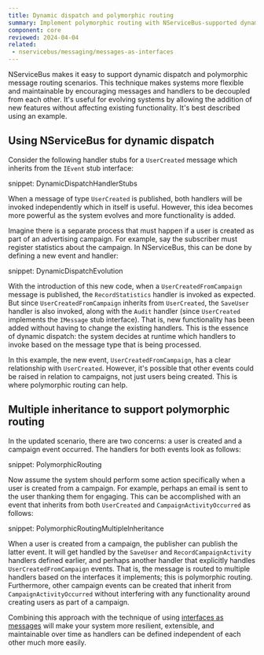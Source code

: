 ```yaml
---
title: Dynamic dispatch and polymorphic routing
summary: Implement polymorphic routing with NServiceBus-supported dynamic dispatch to route messages based on their types
component: core
reviewed: 2024-04-04
related:
 - nservicebus/messaging/messages-as-interfaces
---
```


NServiceBus makes it easy to support dynamic dispatch and polymorphic message routing scenarios. This technique makes systems more flexible and maintainable by encouraging messages and handlers to be decoupled from each other. It's useful for evolving systems by allowing the addition of new features without affecting existing functionality. It's best described using an example.

## Using NServiceBus for dynamic dispatch

Consider the following handler stubs for a `UserCreated` message which inherits from the `IEvent` stub interface:

snippet: DynamicDispatchHandlerStubs

When a message of type `UserCreated` is published, both handlers will be invoked independently which in itself is useful. However, this idea becomes more powerful as the system evolves and more functionality is added.

Imagine there is a separate process that must happen if a user is created as part of an advertising campaign. For example, say the subscriber must register statistics about the campaign. In NServiceBus, this can be done by defining a new event and handler:

snippet: DynamicDispatchEvolution

With the introduction of this new code, when a `UserCreatedFromCampaign` message is published, the `RecordStatistics` handler is invoked as expected. But since `UserCreatedFromCampaign` inherits from `UserCreated`, the `SaveUser` handler is also invoked, along with the `Audit` handler (since `UserCreated` implements the `IMessage` stub interface). That is, new functionality has been added without having to change the existing handlers. This is the essence of dynamic dispatch: the system decides at runtime which handlers to invoke based on the message type that is being processed.

In this example, the new event, `UserCreatedFromCampaign`, has a clear relationship with `UserCreated`. However, it's possible that other events could be raised in relation to campaigns, not just users being created. This is where polymorphic routing can help.

## Multiple inheritance to support polymorphic routing

In the updated scenario, there are two concerns: a user is created and a campaign event occurred. The handlers for both events look as follows:

snippet: PolymorphicRouting

Now assume the system should perform some action specifically when a user is created from a campaign. For example, perhaps an email is sent to the user thanking them for engaging. This can be accomplished with an event that inherits from both `UserCreated` and `CampaignActivityOccurred` as follows:

snippet: PolymorphicRoutingMultipleInheritance

When a user is created from a campaign, the publisher can publish the latter event. It will get handled by the `SaveUser` and `RecordCampaignActivity` handlers defined earlier, and perhaps another handler that explicitly handles `UserCreatedFromCampaign` events. That is, the message is routed to multiple handlers based on the interfaces it implements; this is polymorphic routing. Furthermore, other campaign events can be created that inherit from `CampaignActivityOccurred` without interfering with any functionality around creating users as part of a campaign.

Combining this approach with the technique of using [interfaces as messages](./messages-as-interfaces.md) will make your system more resilient, extensible, and maintainable over time as handlers can be defined independent of each other much more easily.
